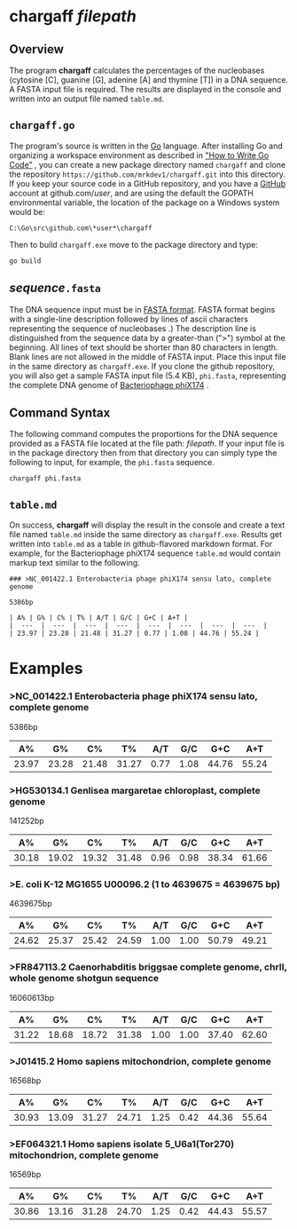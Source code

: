 # chargaff *filepath* 

## Overview

The program **chargaff** calculates the percentages of the nucleobases (cytosine [C], guanine [G], adenine [A] and thymine [T]) in a DNA sequence. A FASTA input file is required. The results are displayed in the console and written into an output file named `table.md`.  

## `chargaff.go`

The program's source is written in the [Go](https://golang.org/) language. After installing Go and organizing a workspace environment as described in ["How to Write Go Code"](https://golang.org/doc/code.html) , you can create a new package directory named `chargaff` and clone the repository `https://github.com/mrkdev1/chargaff.git` into this directory. If you keep your source code in a GitHub repository, and you have a [GitHub](https://github.com/) account at github.com/*user*, and are using the default the GOPATH environmental variable, the location of the package on a Windows system would be:

`C:\Go\src\github.com\*user*\chargaff`

Then to build `chargaff.exe` move to the package directory and type:

`go build`    

## *sequence*`.fasta`

The DNA sequence input must be in [FASTA format](https://en.wikipedia.org/wiki/FASTA_format). FASTA format begins with a single-line description followed by lines of ascii characters representing the sequence of nucleobases .) The description line is distinguished from the sequence data by a greater-than (">") symbol at the beginning. All lines of text should be shorter than 80 characters in length. Blank lines are not allowed in the middle of FASTA input. Place this input file in the same directory as `chargaff.exe`. If you clone the github repository, you will also get a sample FASTA input file (5.4 KB), `phi.fasta`, representing the complete DNA genome of [Bacteriophage phiX174](http://pdb101.rcsb.org/motm/2) . 

## Command Syntax

The following command computes the proportions for the DNA sequence provided as a FASTA file located at the file path: *filepath*. If your input file is in the package directory then from that directory you can simply type the following to input, for example, the `phi.fasta` sequence.   

`chargaff phi.fasta`

## `table.md` 

On success, **chargaff** will display the result in the console and create a text file named `table.md` inside the same directory as `chargaff.exe`. Results get written into `table.md` as a table in github-flavored markdown format. For example, for the Bacteriophage phiX174 sequence `table.md` would contain markup text similar to the following. 

```
### >NC_001422.1 Enterobacteria phage phiX174 sensu lato, complete genome

5386bp

| A% | G% | C% | T% | A/T | G/C | G+C | A+T |
|  ---  |  ---  |  ---  |  ---  |  ---  |  ---  |  ---  |  ---  |
| 23.97 | 23.28 | 21.48 | 31.27 | 0.77 | 1.08 | 44.76 | 55.24 |
```


# Examples

### >NC_001422.1 Enterobacteria phage phiX174 sensu lato, complete genome

5386bp

| A% | G% | C% | T% | A/T | G/C | G+C | A+T |
|  ---  |  ---  |  ---  |  ---  |  ---  |  ---  |  ---  |  ---  |
| 23.97 | 23.28 | 21.48 | 31.27 | 0.77 | 1.08 | 44.76 | 55.24 |


### >HG530134.1 Genlisea margaretae chloroplast, complete genome

141252bp

| A% | G% | C% | T% | A/T | G/C | G+C | A+T |
|  ---  |  ---  |  ---  |  ---  |  ---  |  ---  |  ---  |  ---  |
| 30.18 | 19.02 | 19.32 | 31.48 | 0.96 | 0.98 | 38.34 | 61.66 |


### >E. coli K-12 MG1655 U00096.2 (1 to 4639675 = 4639675 bp)

4639675bp

| A% | G% | C% | T% | A/T | G/C | G+C | A+T |
|  ---  |  ---  |  ---  |  ---  |  ---  |  ---  |  ---  |  ---  |
| 24.62 | 25.37 | 25.42 | 24.59 | 1.00 | 1.00 | 50.79 | 49.21 |

### >FR847113.2 Caenorhabditis briggsae complete genome, chrII, whole genome shotgun sequence

16060613bp

| A% | G% | C% | T% | A/T | G/C | G+C | A+T |
|  ---  |  ---  |  ---  |  ---  |  ---  |  ---  |  ---  |  ---  |
| 31.22 | 18.68 | 18.72 | 31.38 | 1.00 | 1.00 | 37.40 | 62.60 |

### >J01415.2 Homo sapiens mitochondrion, complete genome

16568bp

| A% | G% | C% | T% | A/T | G/C | G+C | A+T |
|  ---  |  ---  |  ---  |  ---  |  ---  |  ---  |  ---  |  ---  |
| 30.93 | 13.09 | 31.27 | 24.71 | 1.25 | 0.42 | 44.36 | 55.64 |

### >EF064321.1 Homo sapiens isolate 5_U6a1(Tor270) mitochondrion, complete genome

16569bp

| A% | G% | C% | T% | A/T | G/C | G+C | A+T |
|  ---  |  ---  |  ---  |  ---  |  ---  |  ---  |  ---  |  ---  |
| 30.86 | 13.16 | 31.28 | 24.70 | 1.25 | 0.42 | 44.43 | 55.57 |